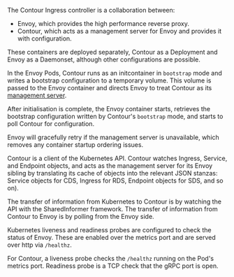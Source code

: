 The Contour Ingress controller is a collaboration between:

* Envoy, which provides the high performance reverse proxy.
* Contour, which acts as a management server for Envoy and provides it with configuration.

These containers are deployed separately, Contour as a Deployment and Envoy as a Daemonset, although other configurations are possible.

In the Envoy Pods, Contour runs as an initcontainer in `bootstrap` mode and writes a bootstrap configuration to a temporary volume.
This volume is passed to the Envoy container and directs Envoy to treat Contour as its [management server][0].

After initialisation is complete, the Envoy container starts, retrieves the bootstrap configuration written by Contour's `bootstrap` mode, and starts to poll Contour for configuration.

Envoy will gracefully retry if the management server is unavailable, which removes any container startup ordering issues.

Contour is a client of the Kubernetes API. Contour watches Ingress, Service, and Endpoint objects, and acts as the management server for its Envoy sibling by translating its cache of objects into the relevant JSON stanzas: Service objects for CDS, Ingress for RDS, Endpoint objects for SDS, and so on).

The transfer of information from Kubernetes to Contour is by watching the API with the SharedInformer framework.
The transfer of information from Contour to Envoy is by polling from the Envoy side.

Kubernetes liveness and readiness probes are configured to check the status of Envoy.
These are enabled over the metrics port and are served over http via `/healthz`.

For Contour, a liveness probe checks the `/healthz` running on the Pod's metrics port.
Readiness probe is a TCP check that the gRPC port is open.

[0]: https://www.envoyproxy.io/docs/envoy/v1.11.2/api-docs/xds_protocol